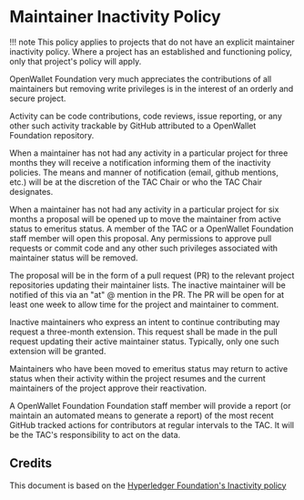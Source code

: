 [//]: # (SPDX-License-Identifier: CC-BY-4.0)

# Maintainer Inactivity Policy

!!! note
    This policy applies to projects that do not have an explicit maintainer inactivity policy. Where a project has an established and functioning policy, only that project's policy will apply.

OpenWallet Foundation very much appreciates the contributions of all maintainers but removing write privileges is in the interest of an orderly and secure project.

Activity can be code contributions, code reviews, issue reporting, or any other such activity trackable by GitHub attributed to a OpenWallet Foundation repository.

When a maintainer has not had any activity in a particular project for three months they will receive a notification informing them of the inactivity policies. The means and manner of notification (email, github mentions, etc.) will be at the discretion of the TAC Chair or who the TAC Chair designates. 

When a maintainer has not had any activity in a particular project for six months a proposal will be opened up to move the maintainer from active status to emeritus status. A member of the TAC or a OpenWallet Foundation staff member will open this proposal. Any permissions to approve pull requests or commit code and any other such privileges associated with maintainer status will be removed.

The proposal will be in the form of a pull request (PR) to the relevant project repositories updating their maintainer lists. The inactive maintainer will be notified of this via an "at" @ mention in the PR. The PR will be open for at least one week to allow time for the project and maintainer to comment.

Inactive maintainers who express an intent to continue contributing may request a three-month extension. This request shall be made in the pull request updating their active maintainer status. Typically, only one such extension will be granted.

Maintainers who have been moved to emeritus status may return to active status when their activity within the project resumes and the current maintainers of the project approve their reactivation.

A OpenWallet Foundation Foundation staff member will provide a report (or maintain an automated means to generate a report) of the most recent GitHub tracked actions for contributors at regular intervals to the TAC.  It will be the TAC's responsibility to act on the data.

## Credits

This document is based on the [Hyperledger Foundation's Inactivity policy](https://toc.hyperledger.org/governing-documents/inactivity.html)

